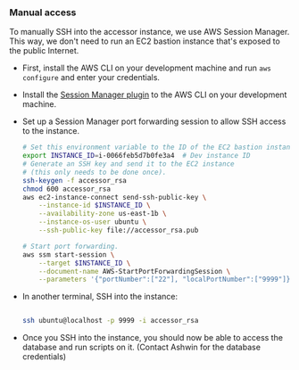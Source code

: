 ### Manual access

To manually SSH into the accessor instance, we use AWS Session Manager. This way, we don't need to run an EC2 bastion instance that's exposed to the public Internet.

- First, install the AWS CLI on your development machine and run `aws configure` and enter your credentials.
- Install the [Session Manager plugin](https://docs.aws.amazon.com/systems-manager/latest/userguide/session-manager-working-with-install-plugin.html) to the AWS CLI on your development machine.
- Set up a Session Manager port forwarding session to allow SSH access to the instance.

  ```bash
  # Set this environment variable to the ID of the EC2 bastion instance (which should be in a private subnet, but able to connect to the RDS instance).
  export INSTANCE_ID=i-0066feb5d7b0fe3a4  # Dev instance ID
  # Generate an SSH key and send it to the EC2 instance
  # (this only needs to be done once).
  ssh-keygen -f accessor_rsa
  chmod 600 accessor_rsa
  aws ec2-instance-connect send-ssh-public-key \
      --instance-id $INSTANCE_ID \
      --availability-zone us-east-1b \
      --instance-os-user ubuntu \
      --ssh-public-key file://accessor_rsa.pub

  # Start port forwarding.
  aws ssm start-session \
      --target $INSTANCE_ID \
      --document-name AWS-StartPortForwardingSession \
      --parameters '{"portNumber":["22"], "localPortNumber":["9999"]}'
  ```

- In another terminal, SSH into the instance:

  ```bash

  ssh ubuntu@localhost -p 9999 -i accessor_rsa
  ```

- Once you SSH into the instance, you should now be able to access the database and run scripts on it. (Contact Ashwin for the database credentials)
